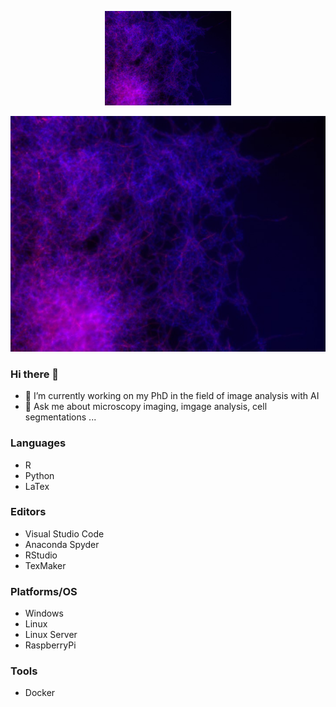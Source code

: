 <p align="center" width="100%">
  <img width="40%" src="Images/Bild1.jpg">
</p>

<p align="center" width="100%">
 <source media="(prefers-color-scheme: dark)" width="40%" srcset="Images/Bild1.jpg">
 <source media="(prefers-color-scheme: light)" width="40%" srcset="Images/BF.jpg">
 <img alt="YOUR-ALT-TEXT" src="Images/Bild1.jpg">
</p>


### Hi there 👋

- 🔭 I’m currently working on my PhD in the field of image analysis with AI
- 💬 Ask me about microscopy imaging, imgage analysis, cell segmentations ...

### Languages

- R
- Python
- LaTex

### Editors

- Visual Studio Code
- Anaconda Spyder
- RStudio
- TexMaker

### Platforms/OS

- Windows
- Linux
- Linux Server
- RaspberryPi

### Tools

- Docker

<!--
**AlexandraLoewe/AlexandraLoewe** is a ✨ _special_ ✨ repository because its `README.md` (this file) appears on your GitHub profile.

Here are some ideas to get you started:

- 🔭 I’m currently working on ...
- 🌱 I’m currently learning ...
- 👯 I’m looking to collaborate on ...
- 🤔 I’m looking for help with ...
- 💬 Ask me about ...
- 📫 How to reach me: ...
- 😄 Pronouns: ...
- ⚡ Fun fact: ...
-->
